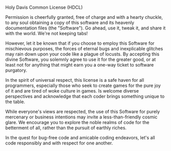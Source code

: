 Holy Davis Common License (HDCL)

Permission is cheerfully granted, free of charge and with a hearty chuckle, to any soul obtaining a copy of this software and its heavenly documentation files (the "Software"). Go ahead, use it, tweak it, and share it with the world. We're not keeping tabs!

However, let it be known that if you choose to employ this Software for mischievous purposes, the forces of eternal bugs and inexplicable glitches may rain down upon your code like a plague of locusts. By accepting this divine Software, you solemnly agree to use it for the greater good, or at least not for anything that might earn you a one-way ticket to software purgatory.

In the spirit of universal respect, this license is a safe haven for all programmers, especially those who seek to create games for the pure joy of it and are tired of woke culture in games. Is welcome diverse perspectives and acknowledge that each coder brings something unique to the table.

While everyone's views are respected, the use of this Software for purely mercenary or business intentions may invite a less-than-friendly cosmic glare. We encourage you to explore the noble realms of code for the betterment of all, rather than the pursuit of earthly riches.

In the quest for bug-free code and amicable coding endeavors, let's all code responsibly and with respect for one another.